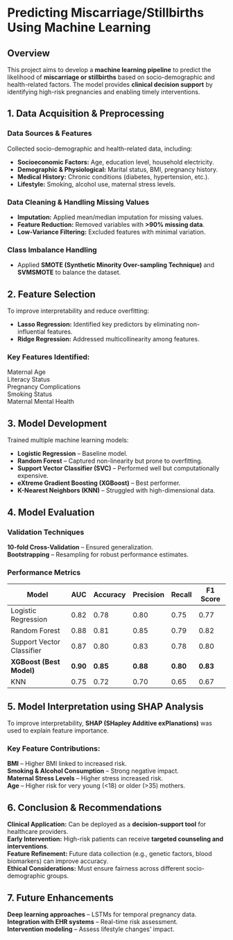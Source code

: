 # **Predicting Miscarriage/Stillbirths Using Machine Learning**

## **Overview**
This project aims to develop a **machine learning pipeline** to predict the likelihood of **miscarriage or stillbirths** based on socio-demographic and health-related factors. The model provides **clinical decision support** by identifying high-risk pregnancies and enabling timely interventions.

## **1. Data Acquisition & Preprocessing**
### **Data Sources & Features**
Collected socio-demographic and health-related data, including:
- **Socioeconomic Factors:** Age, education level, household electricity.
- **Demographic & Physiological:** Marital status, BMI, pregnancy history.
- **Medical History:** Chronic conditions (diabetes, hypertension, etc.).
- **Lifestyle:** Smoking, alcohol use, maternal stress levels.

### **Data Cleaning & Handling Missing Values**
- **Imputation:** Applied mean/median imputation for missing values.
- **Feature Reduction:** Removed variables with **>90% missing data**.
- **Low-Variance Filtering:** Excluded features with minimal variation.

### **Class Imbalance Handling**
- Applied **SMOTE (Synthetic Minority Over-sampling Technique)** and **SVMSMOTE** to balance the dataset.

## **2. Feature Selection**
To improve interpretability and reduce overfitting:
- **Lasso Regression:** Identified key predictors by eliminating non-influential features.
- **Ridge Regression:** Addressed multicollinearity among features.

### **Key Features Identified:**
Maternal Age  
Literacy Status  
Pregnancy Complications  
Smoking Status  
Maternal Mental Health  

## **3. Model Development**
Trained multiple machine learning models:
- **Logistic Regression** – Baseline model.
- **Random Forest** – Captured non-linearity but prone to overfitting.
- **Support Vector Classifier (SVC)** – Performed well but computationally expensive.
- **eXtreme Gradient Boosting (XGBoost)** – Best performer.
- **K-Nearest Neighbors (KNN)** – Struggled with high-dimensional data.

## **4. Model Evaluation**
### **Validation Techniques**
**10-fold Cross-Validation** – Ensured generalization.  
**Bootstrapping** – Resampling for robust performance estimates.  

### **Performance Metrics**
| Model | AUC | Accuracy | Precision | Recall | F1 Score |
|-----------|--------|------------|------------|---------|----------|
| Logistic Regression | 0.82 | 0.78 | 0.80 | 0.75 | 0.77 |
| Random Forest | 0.88 | 0.81 | 0.85 | 0.79 | 0.82 |
| Support Vector Classifier | 0.87 | 0.80 | 0.83 | 0.78 | 0.80 |
| **XGBoost (Best Model)** | **0.90** | **0.85** | **0.88** | **0.80** | **0.83** |
| KNN | 0.75 | 0.72 | 0.70 | 0.65 | 0.67 |

## **5. Model Interpretation using SHAP Analysis**
To improve interpretability, **SHAP (SHapley Additive exPlanations)** was used to explain feature importance.

### **Key Feature Contributions:**
**BMI** – Higher BMI linked to increased risk.  
**Smoking & Alcohol Consumption** – Strong negative impact.  
**Maternal Stress Levels** – Higher stress increased risk.  
**Age** – Higher risk for very young (<18) or older (>35) mothers.  

## **6. Conclusion & Recommendations**
**Clinical Application:** Can be deployed as a **decision-support tool** for healthcare providers.  
**Early Intervention:** High-risk patients can receive **targeted counseling and interventions**.  
**Feature Refinement:** Future data collection (e.g., genetic factors, blood biomarkers) can improve accuracy.  
**Ethical Considerations:** Must ensure fairness across different socio-demographic groups.  

## **7. Future Enhancements**
**Deep learning approaches** – LSTMs for temporal pregnancy data.  
**Integration with EHR systems** – Real-time risk assessment.  
**Intervention modeling** – Assess lifestyle changes' impact.  


